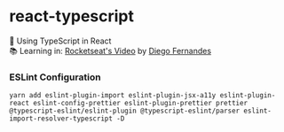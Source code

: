 # react-typescript

:barber: Using TypeScript in React<br>
:books: Learning in: [Rocketseat's Video](https://www.youtube.com/watch?v=OXxul6AvXNs&t=2525s) by [Diego Fernandes](https://github.com/diego3g)

### ESLint Configuration

`yarn add eslint-plugin-import eslint-plugin-jsx-a11y eslint-plugin-react eslint-config-prettier eslint-plugin-prettier prettier @typescript-eslint/eslint-plugin @typescript-eslint/parser eslint-import-resolver-typescript -D`
